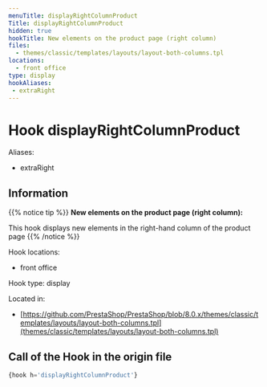 ```yaml
---
menuTitle: displayRightColumnProduct
Title: displayRightColumnProduct
hidden: true
hookTitle: New elements on the product page (right column)
files:
  - themes/classic/templates/layouts/layout-both-columns.tpl
locations:
  - front office
type: display
hookAliases:
 - extraRight
---
```


# Hook displayRightColumnProduct

Aliases: 
 - extraRight



## Information

{{% notice tip %}}
**New elements on the product page (right column):** 

This hook displays new elements in the right-hand column of the product page
{{% /notice %}}

Hook locations: 
  - front office

Hook type: display

Located in: 
  - [https://github.com/PrestaShop/PrestaShop/blob/8.0.x/themes/classic/templates/layouts/layout-both-columns.tpl](themes/classic/templates/layouts/layout-both-columns.tpl)

## Call of the Hook in the origin file

```php
{hook h='displayRightColumnProduct'}
```